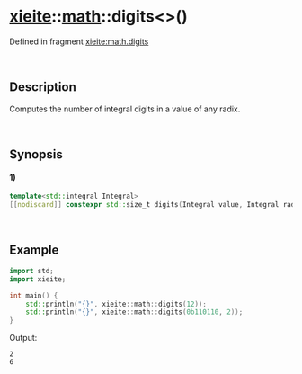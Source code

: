 # [xieite](../../xieite.md)\:\:[math](../../math.md)\:\:digits\<\>\(\)
Defined in fragment [xieite:math.digits](../../../src/math/digits.cpp)

&nbsp;

## Description
Computes the number of integral digits in a value of any radix.

&nbsp;

## Synopsis
#### 1)
```cpp
template<std::integral Integral>
[[nodiscard]] constexpr std::size_t digits(Integral value, Integral radix = 10) noexcept;
```

&nbsp;

## Example
```cpp
import std;
import xieite;

int main() {
    std::println("{}", xieite::math::digits(12));
    std::println("{}", xieite::math::digits(0b110110, 2));
}
```
Output:
```
2
6
```
